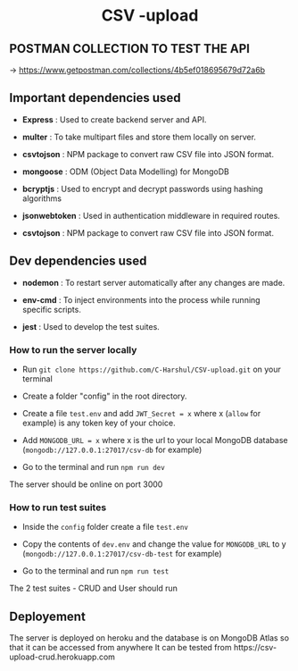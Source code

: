<h1 align="center"> CSV -upload  </h1>
<h2> POSTMAN COLLECTION TO TEST THE API </h2>

-> https://www.getpostman.com/collections/4b5ef018695679d72a6b

<h2>Important dependencies used</h2>

- <strong>Express</strong> : Used to create backend server and API.

- <strong>multer</strong> : To take multipart files and store them locally on server.

- <strong>csvtojson</strong> : NPM package to convert raw CSV file into JSON format.

- <strong>mongoose</strong> : ODM (Object Data Modelling) for MongoDB

- <strong>bcryptjs</strong> : Used to encrypt and decrypt passwords using hashing algorithms

- <strong>jsonwebtoken</strong> : Used in authentication middleware in required routes.

- <strong>csvtojson</strong> : NPM package to convert raw CSV file into JSON format.

<h2>Dev dependencies used</h2>

- <strong>nodemon</strong> : To restart server automatically after any changes are made.

- <strong>env-cmd</strong> : To inject environments into the process while running specific scripts.

- <strong>jest</strong> : Used to develop the test suites.

<h3>How to run the server locally</h3>

- Run `git clone https://github.com/C-Harshul/CSV-upload.git` on your terminal

- Create a folder "config" in the root directory.

- Create a file `test.env` and add `JWT_Secret = x` where x (`allow` for example) is any token key of your choice.

- Add `MONGODB_URL = x` where x is the url to your local MongoDB database (`mongodb://127.0.0.1:27017/csv-db` for example)

- Go to the terminal and run `npm run dev`

The server should be online on port 3000

<h3>How to run test suites</h3>

- Inside the `config` folder create a file `test.env` 

- Copy the contents of `dev.env` and change the value for `MONGODB_URL` to y (`mongodb://127.0.0.1:27017/csv-db-test` for example)

- Go to the terminal and run `npm run test`

The 2 test suites - CRUD and User should run 

<h2> Deployement </h2>
The server is deployed on heroku and the database is on MongoDB Atlas so that it can be accessed from anywhere 
It can be tested from https://csv-upload-crud.herokuapp.com 
